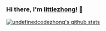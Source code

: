 ### Hi there, I'm [littlezhong!](https://undefinedcodezhong.github.io) 👋
[![undefinedcodezhong's github stats](https://github-readme-stats.vercel.app/api?username=undefinedcodezhong)](https://github.com/anuraghazra/github-readme-stats)
